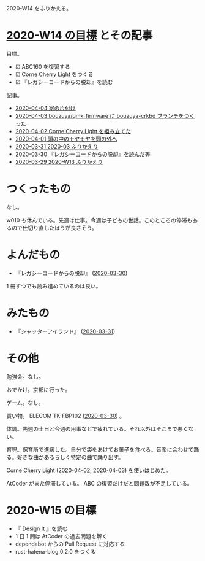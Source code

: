 2020-W14 をふりかえる。

# [2020-W14 の目標][2020-03-29] とその記事

目標。

- ☑ ABC160 を復習する
- ☑ Corne Cherry Light をつくる
- ☑ 『レガシーコードからの脱却』を読む

記事。

- [2020-04-04 家の片付け][2020-04-04]
- [2020-04-03 bouzuya/qmk_firmware に bouzuya-crkbd ブランチをつくった][2020-04-03]
- [2020-04-02 Corne Cherry Light を組み立てた][2020-04-02]
- [2020-04-01 頭の中のモヤモヤを頭の外へ][2020-04-01]
- [2020-03-31 2020-03 ふりかえり][2020-03-31]
- [2020-03-30 『レガシーコードからの脱却』を読んだ等][2020-03-30]
- [2020-03-29 2020-W13 ふりかえり][2020-03-29]

# つくったもの

なし。

w010 も休んでいる。先週は仕事。今週は子どもの世話。このところの停滞もあるので仕切り直したほうが良さそう。

# よんだもの

- 『レガシーコードからの脱却』 ([2020-03-30][])

1 冊ずつでも読み進めているのは良い。

# みたもの

- 『シャッターアイランド』 ([2020-03-31][])

# その他

勉強会。なし。

おでかけ。京都に行った。

ゲーム。なし。

買い物。 ELECOM TK-FBP102 ([2020-03-30][]) 。

体調。先週の土日と今週の用事などで疲れている。それ以外はそこまで悪くない。

育児。保育所で進級した。自分で袋をあけてお菓子を食べる。音楽に合わせて踊る。好きな曲があるらしく特定の曲で踊り出す。

Corne Cherry Light ([2020-04-02][], [2020-04-03][]) を使いはじめた。

AtCoder がまた停滞している。 ABC の復習だけだと問題数が不足している。

# 2020-W15 の目標

- 『 Design It 』を読む
- 1 日 1 問は AtCoder の過去問題を解く
- dependabot からの Pull Request に対応する
- rust-hatena-blog 0.2.0 をつくる

[2020-03-29]: https://blog.bouzuya.net/2020/03/29/
[2020-03-30]: https://blog.bouzuya.net/2020/03/30/
[2020-03-31]: https://blog.bouzuya.net/2020/03/31/
[2020-04-01]: https://blog.bouzuya.net/2020/04/01/
[2020-04-02]: https://blog.bouzuya.net/2020/04/02/
[2020-04-03]: https://blog.bouzuya.net/2020/04/03/
[2020-04-04]: https://blog.bouzuya.net/2020/04/04/
